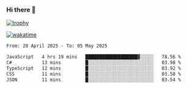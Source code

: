 ### Hi there 👋

[![trophy](https://github-profile-trophy.vercel.app/?username=cxnky&theme=dracula)](https://github.com/ryo-ma/github-profile-trophy)

[![wakatime](https://wakatime.com/badge/user/1c39c599-5497-41b9-a5be-2c4676e7fd23.svg)](https://wakatime.com/@1c39c599-5497-41b9-a5be-2c4676e7fd23)
<!--START_SECTION:waka-->

```txt
From: 28 April 2025 - To: 05 May 2025

JavaScript   4 hrs 19 mins   ███████████████████▓░░░░░   78.56 %
C#           13 mins         █░░░░░░░░░░░░░░░░░░░░░░░░   03.98 %
TypeScript   12 mins         █░░░░░░░░░░░░░░░░░░░░░░░░   03.92 %
CSS          11 mins         █░░░░░░░░░░░░░░░░░░░░░░░░   03.58 %
JSON         11 mins         █░░░░░░░░░░░░░░░░░░░░░░░░   03.54 %
```

<!--END_SECTION:waka-->
